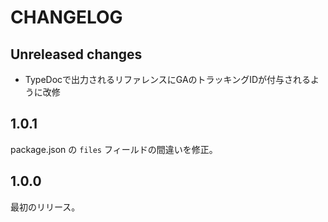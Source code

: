 # CHANGELOG

## Unreleased changes
* TypeDocで出力されるリファレンスにGAのトラッキングIDが付与されるように改修

## 1.0.1

package.json の `files` フィールドの間違いを修正。

## 1.0.0

最初のリリース。
